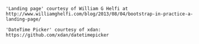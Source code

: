 
    'Landing page' courtesy of William G Helfi at http://www.williamghelfi.com/blog/2013/08/04/bootstrap-in-practice-a-landing-page/

    'DateTime Picker' courtesy of xdan: https://github.com/xdan/datetimepicker
